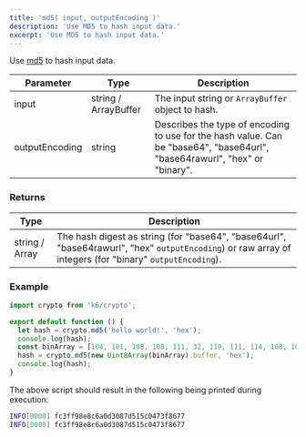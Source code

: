 ```yaml
---
title: 'md5( input, outputEncoding )'
description: 'Use MD5 to hash input data.'
excerpt: 'Use MD5 to hash input data.'
---
```


<CryptoBlockquote />

Use [md5](https://golang.org/pkg/crypto/md5/) to hash input data.

| Parameter      | Type                 | Description                                       |
| -------------- | -------------------- | --------------------------------------------------|
| input          | string / ArrayBuffer | The input string or `ArrayBuffer` object to hash. |
| outputEncoding | string               | Describes the type of encoding to use for the hash value. Can be "base64", "base64url", "base64rawurl", "hex" or "binary". |

### Returns

| Type           | Description |
| -------------- | ----------- |
| string / Array | The hash digest as string (for "base64", "base64url", "base64rawurl", "hex" `outputEncoding`) or raw array of integers (for "binary" `outputEncoding`). |

### Example

<CodeGroup labels={[]}>

```javascript
import crypto from 'k6/crypto';

export default function () {
  let hash = crypto.md5('hello world!', 'hex');
  console.log(hash);
  const binArray = [104, 101, 108, 108, 111, 32, 119, 111, 114, 108, 100, 33];
  hash = crypto.md5(new Uint8Array(binArray).buffer, 'hex');
  console.log(hash);
}
```

</CodeGroup>

The above script should result in the following being printed during execution:

```bash
INFO[0000] fc3ff98e8c6a0d3087d515c0473f8677
INFO[0000] fc3ff98e8c6a0d3087d515c0473f8677
```

